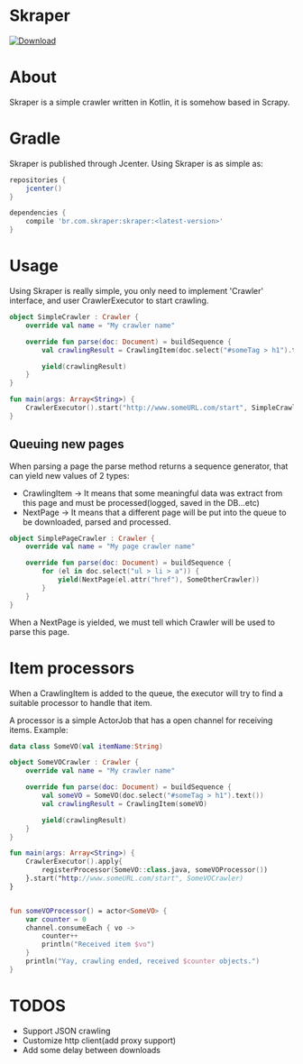 # Skraper

 [ ![Download](https://api.bintray.com/packages/bruno-ortiz/maven/Skraper/images/download.svg) ](https://bintray.com/bruno-ortiz/maven/Skraper/_latestVersion)

# About

Skraper is a simple crawler written in Kotlin, it is somehow based in Scrapy.

# Gradle
 
Skraper is published through Jcenter. Using Skraper is as simple as:

```groovy
repositories {
    jcenter()
}

dependencies {
    compile 'br.com.skraper:skraper:<latest-version>'
}
```

# Usage

Using Skraper is really simple, you only need to implement 'Crawler' interface, and user CrawlerExecutor to start crawling.

```kotlin
object SimpleCrawler : Crawler {
    override val name = "My crawler name"

    override fun parse(doc: Document) = buildSequence {
        val crawlingResult = CrawlingItem(doc.select("#someTag > h1").text())

        yield(crawlingResult)
    }
}

fun main(args: Array<String>) {
    CrawlerExecutor().start("http://www.someURL.com/start", SimpleCrawler)
}

```

## Queuing new pages

When parsing a page the parse method returns a sequence generator, that can yield new values of 2 types:

* CrawlingItem -> It means that some meaningful data was extract from this page and must be processed(logged, saved in the DB...etc)
* NextPage -> It means that a different page will be put into the queue to be downloaded, parsed and processed.

```kotlin
object SimplePageCrawler : Crawler {
    override val name = "My page crawler name"

    override fun parse(doc: Document) = buildSequence {
        for (el in doc.select("ul > li > a")) {
            yield(NextPage(el.attr("href"), SomeOtherCrawler))
        }
    }
}
```

When a NextPage is yielded, we must tell which Crawler will be used to parse this page.

# Item processors

When a CrawlingItem is added to the queue, the executor will try to find a suitable processor to handle that item.

A processor is a simple ActorJob<T> that has a open channel for receiving items. Example:

```kotlin
data class SomeVO(val itemName:String)

object SomeVOCrawler : Crawler {
    override val name = "My crawler name"

    override fun parse(doc: Document) = buildSequence {
        val someVO = SomeVO(doc.select("#someTag > h1").text())
        val crawlingResult = CrawlingItem(someVO)

        yield(crawlingResult)
    }
}

fun main(args: Array<String>) {
    CrawlerExecutor().apply{
        registerProcessor(SomeVO::class.java, someVOProcessor())
    }.start("http://www.someURL.com/start", SomeVOCrawler)
}


fun someVOProcessor() = actor<SomeVO> {
    var counter = 0
    channel.consumeEach { vo ->
        counter++
        println("Received item $vo")
    }
    println("Yay, crawling ended, received $counter objects.")
}
```


# TODOS

* Support JSON crawling
* Customize http client(add proxy support)
* Add some delay between downloads
